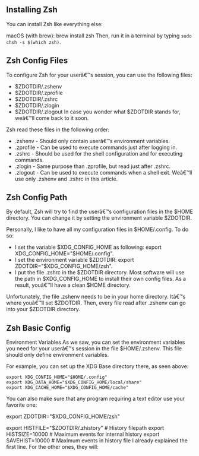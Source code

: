 ## Installing Zsh
You can install Zsh like everything else:

macOS (with brew): brew install zsh
Then, run it in a terminal by typing `sudo chsh -s $(which zsh)`.

## Zsh Config Files
To configure Zsh for your userâ€™s session, you can use the following files:

- $ZDOTDIR/.zshenv
- $ZDOTDIR/.zprofile
- $ZDOTDIR/.zshrc
- $ZDOTDIR/.zlogin
- $ZDOTDIR/.zlogout
In case you wonder what $ZDOTDIR stands for, weâ€™ll come back to it soon.

Zsh read these files in the following order:

- .zshenv - Should only contain userâ€™s environment variables.
- .zprofile - Can be used to execute commands just after logging in.
- .zshrc - Should be used for the shell configuration and for executing commands.
- .zlogin - Same purpose than .zprofile, but read just after .zshrc.
- .zlogout - Can be used to execute commands when a shell exit.
Weâ€™ll use only .zshenv and .zshrc in this article.

## Zsh Config Path
By default, Zsh will try to find the userâ€™s configuration files in the $HOME directory. You can change it by setting the environment variable $ZDOTDIR.

Personally, I like to have all my configuration files in $HOME/.config. To do so:

- I set the variable $XDG_CONFIG_HOME as following: export XDG_CONFIG_HOME="$HOME/.config".
- I set the environment variable $ZDOTDIR: export ZDOTDIR="$XDG_CONFIG_HOME/zsh".
- I put the file .zshrc in the $ZDOTDIR directory.
Most software will use the path in $XDG_CONFIG_HOME to install their own config files. As a result, youâ€™ll have a clean $HOME directory.

Unfortunately, the file .zshenv needs to be in your home directory. Itâ€™s where youâ€™ll set $ZDOTDIR. Then, every file read after .zshenv can go into your $ZDOTDIR directory.

## Zsh Basic Config
Environment Variables
As we saw, you can set the environment variables you need for your userâ€™s session in the file $HOME/.zshenv. This file should only define environment variables.

For example, you can set up the XDG Base directory there, as seen above:
```
export XDG_CONFIG_HOME="$HOME/.config"
export XDG_DATA_HOME="$XDG_CONFIG_HOME/local/share"
export XDG_CACHE_HOME="$XDG_CONFIG_HOME/cache"
````
You can also make sure that any program requiring a text editor use your favorite one:

export ZDOTDIR="$XDG_CONFIG_HOME/zsh"

export HISTFILE="$ZDOTDIR/.zhistory"    # History filepath
export HISTSIZE=10000                   # Maximum events for internal history
export SAVEHIST=10000                   # Maximum events in history file
I already explained the first line. For the other ones, they will:
